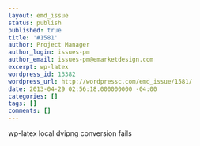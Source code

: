 ```yaml
---
layout: emd_issue
status: publish
published: true
title: '#1581'
author: Project Manager
author_login: issues-pm
author_email: issues-pm@emarketdesign.com
excerpt: wp-latex
wordpress_id: 13382
wordpress_url: http://wordpressc.com/emd_issue/1581/
date: 2013-04-29 02:56:18.000000000 -04:00
categories: []
tags: []
comments: []
---
```

wp-latex local dvipng conversion fails
